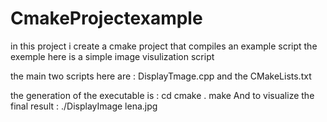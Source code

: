 # CmakeProjectexample

in this project i create a cmake project that compiles an example script 
the exemple here is a simple image visulization  script

the main two scripts here are :
DisplayTmage.cpp and the CMakeLists.txt

the generation of the executable is :
cd <DisplayImage lena.jpg>
  cmake   .
  make
And to visualize the final result :
  ./DisplayImage lena.jpg
